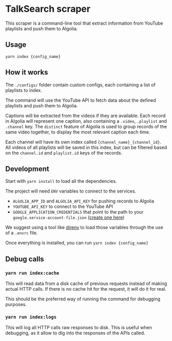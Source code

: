 # TalkSearch scraper

This scraper is a command-line tool that extract information from YouTube
playlists and push them to Algolia.

## Usage

```shell
yarn index {config_name}
```

## How it works

The `./configs/` folder contain custom configs, each containing a list of
playlists to index.

The command will use the YouTube API to fetch data about the defined playlists
and push them to Algolia.

Captions will be extracted from the videos if they are available. Each record in
Algolia will represent one caption, also containing a `.video`, `.playlist` and
`.channel` key. The `distinct` feature of Algolia is used to group records of
the same video together, to display the most relevant caption each time.

Each channel will have its own index called `{channel_name}_{channel_id}`. All
videos of all playlists will be saved in this index, but can be filtered based
on the `channel.id` and `playlist.id` keys of the records.

## Development

Start with `yarn install` to load all the dependencies.

The project will need `ENV` variables to connect to the services.

* `ALGOLIA_APP_ID` and `ALGOLIA_API_KEY` for pushing records to Algolia
* `YOUTUBE_API_KEY` to connect to the YouTube API
* `GOOGLE_APPLICATION_CREDENTIALS` that point to the path to your
  `google.service-account-file.json` ([create one here][2])

We suggest using a tool like [direnv][1] to load those variables through the use
of a `.envrc` file.

Once everything is installed, you can run `yarn index {config_name}`

## Debug calls

### `yarn run index:cache`

This will read data from a disk cache of previous requests instead of making
actual HTTP calls. If there is no cache hit for the request, it will do it for
real.

This should be the preferred way of running the command for debugging purposes.

### `yarn run index:logs`

This will log all HTTP calls raw responses to disk. This is useful when
debugging, as it allow to dig into the responses of the APIs called.

[1]: https://direnv.net/
[2]: https://console.cloud.google.com/apis/credentials/serviceaccountkey

